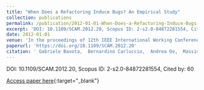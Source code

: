 ```yaml
---
title: "When Does a Refactoring Induce Bugs? An Empirical Study"
collection: publications
permalink: /publication/2012-01-01-When-Does-a-Refactoring-Induce-Bugs-An-Empirical-Study
excerpt: 'DOI: 10.1109/SCAM.2012.20, Scopus ID: 2-s2.0-84872281554, Cited by: 60'
date: 2012-01-01
venue: 'In the proceedings of 12th IEEE International Working Conference on Source Code Analysis and Manipulation, SCAM 2012, Riva del Garda, Italy, September 23-24, 2012'
paperurl: 'https://doi.org/10.1109/SCAM.2012.20'
citation: ' Gabriele Bavota,  Bernardino Carluccio,  Andrea De,  Massimiliano Di,  Rocco Oliveto,  Orazio Strollo, &quot;When Does a Refactoring Induce Bugs? An Empirical Study.&quot; In the proceedings of 12th IEEE International Working Conference on Source Code Analysis and Manipulation, SCAM 2012, Riva del Garda, Italy, September 23-24, 2012, 2012.'
---
```

DOI: 10.1109/SCAM.2012.20, Scopus ID: 2-s2.0-84872281554, Cited by: 60

[Access paper here](https://doi.org/10.1109/SCAM.2012.20){:target="_blank"}
